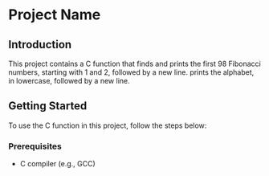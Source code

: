 # Project Name

## Introduction
This project contains a C function that finds and prints the first 98 Fibonacci numbers, starting with 1 and 2, followed by a new line.
prints the alphabet, in lowercase, followed by a new line.
## Getting Started
To use the C function in this project, follow the steps below:

### Prerequisites
- C compiler (e.g., GCC)


